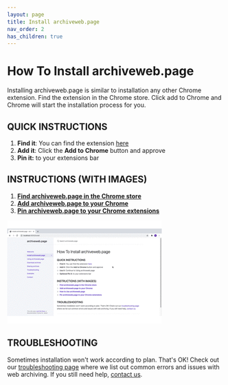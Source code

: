 ```yaml
---
layout: page
title: Install archiveweb.page
nav_order: 2
has_children: true
---
```


# How To Install archiveweb.page
Installing archiveweb.page is similar to installation any other Chrome extension. Find the extension in the Chrome store. Click add to Chrome and Chrome will start the installation process for you. 

## QUICK INSTRUCTIONS

1. <b>Find it</b>: You can find the extension <a href="https://chrome.google.com/webstore/detail/webrecorder/fpeoodllldobpkbkabpblcfaogecpndd" target="_blank"> here</a>
2. <b>Add it</b>: Click the <b>Add to Chrome</b> button and approve
3. <b>Pin it:</b> to your extensions bar

## INSTRUCTIONS (WITH IMAGES)
1. <b>[Find archiveweb.page in the Chrome store]({{site.url}}{{site.baseurl}}/installation/chrome_store)</b>
2. <b>[Add archiveweb.page to your Chrome](/installation/add_extension)</b>
3. <b>[Pin archiveweb.page to your Chrome extensions](/installation/pin_extension)</b> 

![Installation GIF](/assets/images/step1-installation/step1-install.gif)


## TROUBLESHOOTING
Sometimes installation won't work according to plan. That's OK! Check out our [troubleshooting page](/troubleshooting) where we list out common errors and issues with web archiving. If you still need help, [contact us](/contact).